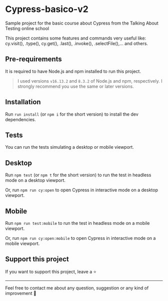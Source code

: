 # Cypress-basico-v2

Sample project for the basic course about Cypress from the Talking About Testing online school

This project contains some features and commands very useful like: cy.visit(), .type(), cy.get(), .last(), .invoke(), .selectFile(),... and others.

## Pre-requirements

It is required to have Node.js and npm installed to run this project.

> I used versions `v16.13.2` and `8.3.2` of Node.js and npm, respectively. I strongly recommend you use the same or later versions.

## Installation

Run `run install` (or `npm i` for the short version) to install the dev dependencies.

## Tests

You can run the tests simulating a desktop or mobile viewport.

## Desktop

Run `npm test` (or `npm t` for the short version) to run the test in headless mode on a desktop viewport.

Or, run `npm run cy:open` to open Cypress in interactive mode on a desktop viewport.

## Mobile

Run `npm run test:mobile` to run the test in headless mode on a mobile viewport.

Or, run `npm run cy:open:mobile` to open Cypress in interactive mode on a mobile viewport.

## Support this project

If you want to support this project, leave a ⭐

___

Feel free to contact me about any question, suggestion or any kind of improvement 💚
